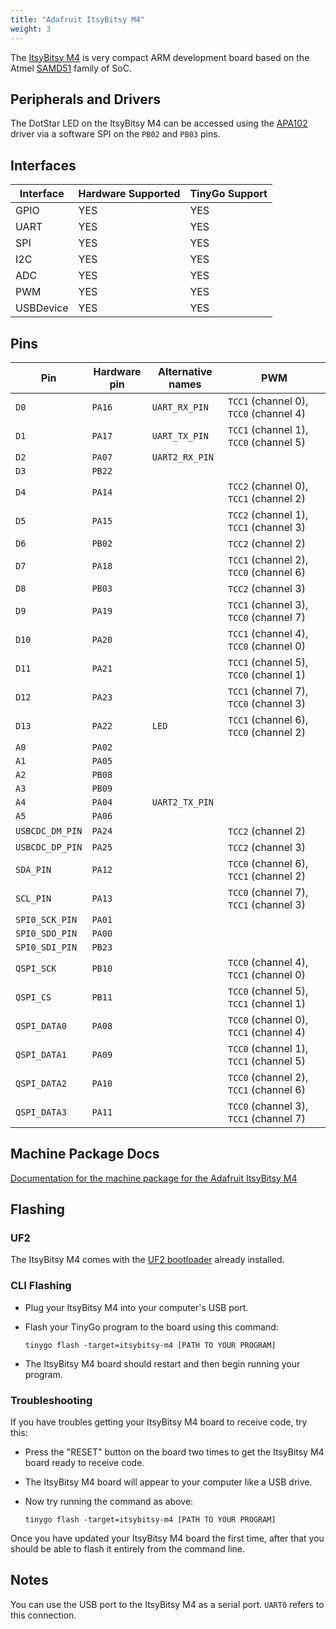 ```yaml
---
title: "Adafruit ItsyBitsy M4"
weight: 3
---
```


The [ItsyBitsy M4](https://www.adafruit.com/product/3800) is very compact ARM development board based on the Atmel [SAMD51](https://www.microchip.com/wwwproducts/en/ATSAMD51G19A) family of SoC.

## Peripherals and Drivers

The DotStar LED on the ItsyBitsy M4 can be accessed using the [APA102](https://pkg.go.dev/tinygo.org/x/drivers/apa102) driver via a software SPI on the `PB02` and `PB03` pins.

## Interfaces

| Interface | Hardware Supported | TinyGo Support |
| --------- | ------------- | ----- |
| GPIO      | YES | YES |
| UART      | YES | YES |
| SPI       | YES | YES |
| I2C       | YES | YES |
| ADC       | YES | YES |
| PWM       | YES | YES |
| USBDevice | YES | YES |

## Pins

| Pin               | Hardware pin | Alternative names | PWM                  |
| ----------------- | ------------ | ----------------- | -------------------- |
| `D0`              | `PA16`       | `UART_RX_PIN`     | `TCC1` (channel 0), `TCC0` (channel 4) |
| `D1`              | `PA17`       | `UART_TX_PIN`     | `TCC1` (channel 1), `TCC0` (channel 5) |
| `D2`              | `PA07`       | `UART2_RX_PIN`    |                      |
| `D3`              | `PB22`       |                   |                      |
| `D4`              | `PA14`       |                   | `TCC2` (channel 0), `TCC1` (channel 2) |
| `D5`              | `PA15`       |                   | `TCC2` (channel 1), `TCC1` (channel 3) |
| `D6`              | `PB02`       |                   | `TCC2` (channel 2)   |
| `D7`              | `PA18`       |                   | `TCC1` (channel 2), `TCC0` (channel 6) |
| `D8`              | `PB03`       |                   | `TCC2` (channel 3)   |
| `D9`              | `PA19`       |                   | `TCC1` (channel 3), `TCC0` (channel 7) |
| `D10`             | `PA20`       |                   | `TCC1` (channel 4), `TCC0` (channel 0) |
| `D11`             | `PA21`       |                   | `TCC1` (channel 5), `TCC0` (channel 1) |
| `D12`             | `PA23`       |                   | `TCC1` (channel 7), `TCC0` (channel 3) |
| `D13`             | `PA22`       | `LED`             | `TCC1` (channel 6), `TCC0` (channel 2) |
| `A0`              | `PA02`       |                   |                      |
| `A1`              | `PA05`       |                   |                      |
| `A2`              | `PB08`       |                   |                      |
| `A3`              | `PB09`       |                   |                      |
| `A4`              | `PA04`       | `UART2_TX_PIN`    |                      |
| `A5`              | `PA06`       |                   |                      |
| `USBCDC_DM_PIN`   | `PA24`       |                   | `TCC2` (channel 2)   |
| `USBCDC_DP_PIN`   | `PA25`       |                   | `TCC2` (channel 3)   |
| `SDA_PIN`         | `PA12`       |                   | `TCC0` (channel 6), `TCC1` (channel 2) |
| `SCL_PIN`         | `PA13`       |                   | `TCC0` (channel 7), `TCC1` (channel 3) |
| `SPI0_SCK_PIN`    | `PA01`       |                   |                      |
| `SPI0_SDO_PIN`    | `PA00`       |                   |                      |
| `SPI0_SDI_PIN`    | `PB23`       |                   |                      |
| `QSPI_SCK`        | `PB10`       |                   | `TCC0` (channel 4), `TCC1` (channel 0) |
| `QSPI_CS`         | `PB11`       |                   | `TCC0` (channel 5), `TCC1` (channel 1) |
| `QSPI_DATA0`      | `PA08`       |                   | `TCC0` (channel 0), `TCC1` (channel 4) |
| `QSPI_DATA1`      | `PA09`       |                   | `TCC0` (channel 1), `TCC1` (channel 5) |
| `QSPI_DATA2`      | `PA10`       |                   | `TCC0` (channel 2), `TCC1` (channel 6) |
| `QSPI_DATA3`      | `PA11`       |                   | `TCC0` (channel 3), `TCC1` (channel 7) |

## Machine Package Docs

[Documentation for the machine package for the Adafruit ItsyBitsy M4](../machine/itsybitsy-m4)

## Flashing

### UF2

The ItsyBitsy M4 comes with the [UF2 bootloader](https://github.com/Microsoft/uf2) already installed.

### CLI Flashing

- Plug your ItsyBitsy M4 into your computer's USB port.
- Flash your TinyGo program to the board using this command:

    ```shell
    tinygo flash -target=itsybitsy-m4 [PATH TO YOUR PROGRAM]
    ```

- The ItsyBitsy M4 board should restart and then begin running your program.

### Troubleshooting

If you have troubles getting your ItsyBitsy M4 board to receive code, try this:

- Press the "RESET" button on the board two times to get the ItsyBitsy M4 board ready to receive code.
- The ItsyBitsy M4 board will appear to your computer like a USB drive.
- Now try running the command as above:

    ```shell
    tinygo flash -target=itsybitsy-m4 [PATH TO YOUR PROGRAM]
    ```

Once you have updated your ItsyBitsy M4 board the first time, after that you should be able to flash it entirely from the command line.

## Notes

You can use the USB port to the ItsyBitsy M4 as a serial port. `UART0` refers to this connection.
